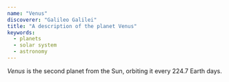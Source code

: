 ```yaml
---
name: "Venus"
discoverer: "Galileo Galilei"
title: "A description of the planet Venus"
keywords:
  - planets
  - solar system
  - astronomy
---
```

*Venus* is the second planet from the Sun, orbiting it every 224.7 Earth days.

